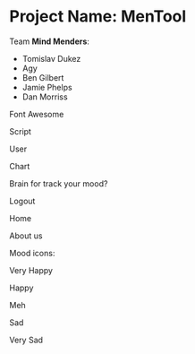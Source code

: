 # Project Name: **MenTool**


Team **Mind Menders**:

- Tomislav Dukez
- Agy
- Ben Gilbert
- Jamie Phelps
- Dan Morriss

Font Awesome <br>

Script <script src="https://kit.fontawesome.com/076967cb18.js" crossorigin="anonymous"></script>

User <i class="fa-solid fa-user"></i>

Chart <i class="fa-solid fa-chart-line"></i>

Brain for track your mood? <i class="fa-solid fa-brain"></i>

Logout <i class="fa-solid fa-right-from-bracket"></i>

Home <i class="fa-solid fa-house"></i>

About us <i class="fa-solid fa-users"></i>

Mood icons:

Very Happy <i class="fa-regular fa-face-grin-hearts"></i>

Happy <i class="fa-regular fa-face-smile-beam"></i>

Meh <i class="fa-regular fa-face-meh"></i>

Sad <i class="fa-regular fa-face-sad-tear"></i>

Very Sad <i class="fa-regular fa-face-sad-cry"></i>